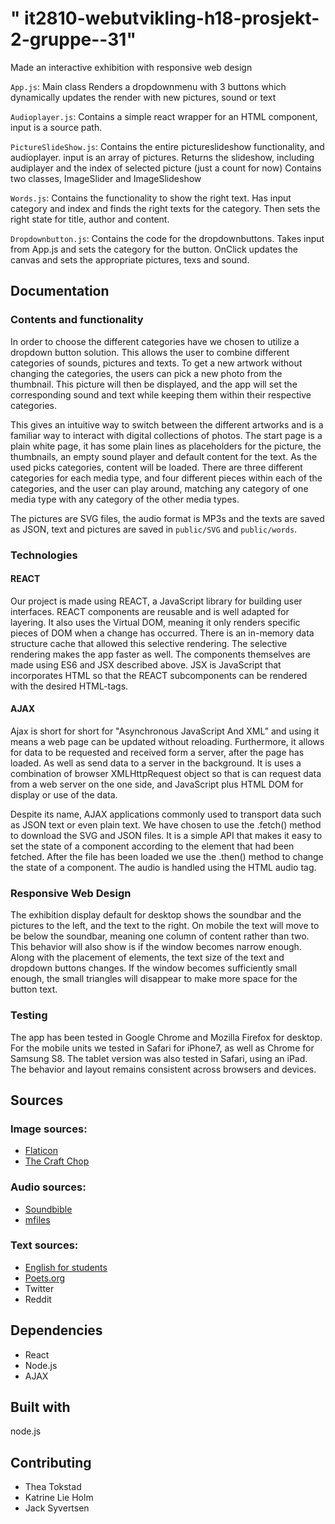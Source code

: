 # " it2810-webutvikling-h18-prosjekt-2-gruppe--31" 
Made an interactive exhibition with responsive web design

`App.js`:
Main class
Renders a dropdownmenu with 3 buttons which dynamically updates the render with new pictures, sound or text


`Audioplayer.js`:
Contains a simple react wrapper for an HTML component, input is a source path.

`PictureSlideShow.js`:
Contains the entire pictureslideshow functionality, and audioplayer. input is an array of pictures.
Returns the slideshow, including audiplayer and the index of selected picture (just a count for now)
Contains two classes, ImageSlider and ImageSlideshow

`Words.js`:
Contains the functionality to show the right text. Has input category and index and finds the right texts for the category. Then sets the right state for title, author and content. 

`Dropdownbutton.js`: 
Contains the code for the dropdownbuttons. Takes input from App.js and sets the category for the button. OnClick updates the canvas and sets the appropriate pictures, texs and sound.

## Documentation

### Contents and functionality 
In order to choose the different categories have we chosen to utilize a dropdown button solution. This allows the user to combine different categories of sounds, pictures and texts. To get a new artwork without changing the categories, the users can pick a new photo from the thumbnail. This picture will then be displayed, and the app will set the corresponding sound and text while keeping them within their respective categories. 

This gives an intuitive way to switch between the different artworks and is a familiar way to interact with digital collections of photos. 
The start page is a plain white page, it has some plain lines as placeholders for the picture, the thumbnails, an empty sound player and default content for the text. As the used picks categories, content will be loaded. There are three different categories for each media type, and four different pieces within each of the categories, and the user can play around, matching any category of one media type with any category of the other media types. 

The pictures are SVG files, the audio format is MP3s and the texts are saved as JSON, text and pictures are saved in `public/SVG` and `public/words`.


### Technologies

#### REACT
Our project is made using REACT, a JavaScript library for building user interfaces. REACT components are reusable and is well adapted for layering. It also uses the Virtual DOM, meaning it only renders specific pieces of DOM when a change has occurred. There is an in-memory data structure cache that allowed this selective rendering. The selective rendering makes the app faster as well. The components themselves are made using ES6 and JSX described above. JSX is JavaScript that incorporates HTML so that the REACT subcomponents can be rendered with the desired HTML-tags.

#### AJAX
Ajax is short for short for "Asynchronous JavaScript And XML” and using it means a web page can be updated without reloading. Furthermore, it allows for data to be requested and received form a server, after the page has loaded. As well as send data to a server in the background. It is uses a combination of browser XMLHttpRequest object so that is can request data from a web server on the one side, and JavaScript plus HTML DOM for display or use of the data. 

Despite its name, AJAX applications commonly used to transport data such as JSON text or even plain text. We have chosen to use the .fetch() method to download the SVG and JSON files. It is a simple API that makes it easy to set the state of a component according to the element that had been fetched. After the file has been loaded we use the .then() method to change the state of a component. The audio is handled using the HTML audio tag.


### Responsive Web Design
The exhibition display default for desktop shows the soundbar and the pictures to the left, and the text to the right. On mobile the text will move to be below the soundbar, meaning one column of content rather than two. This behavior will also show is if the window becomes narrow enough.
Along with the placement of elements, the text size of the text and dropdown buttons changes. If the window becomes sufficiently small enough, the small triangles will disappear to make more space for the button text. 



### Testing

The app has been tested in Google Chrome and Mozilla Firefox for desktop.  For the mobile units we tested in Safari for iPhone7, as well as Chrome for Samsung S8. The tablet version was also tested in Safari, using an iPad. The behavior and layout remains consistent across browsers and devices. 

## Sources 
### Image sources:
* [Flaticon](https://www.flaticon.com/)
* [The Craft Chop](http://thecraftchop.com/)


### Audio sources:
* [Soundbible](https://soundbible.com/)
* [mfiles](https://www.mfiles.co.uk/)

### Text sources:
* [English for students](http://www.english-for-students.com/Short-Moral-Stories-for-Kids.html)
* [Poets.org](https://www.poets.org/poetsorg/poems?field_poem_themes_tid=1456)
* Twitter
* Reddit

## Dependencies
* React
* Node.js
* AJAX

## Built with
node.js

## Contributing
* Thea Tokstad
* Katrine Lie Holm
* Jack Syvertsen
